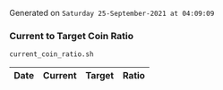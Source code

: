 Generated on `Saturday 25-September-2021 at 04:09:09`

### Current to Target Coin Ratio
`current_coin_ratio.sh`

Date|Current|Target|Ratio
---|---|---|---
